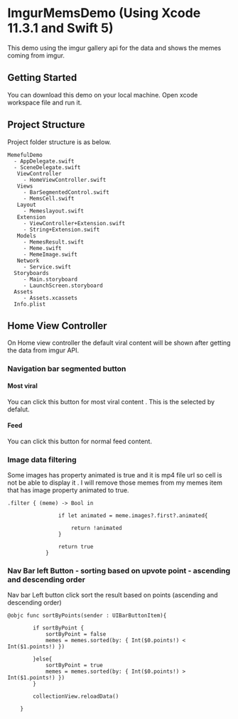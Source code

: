 # ImgurMemsDemo (Using Xcode  11.3.1 and Swift 5)

This demo using the imgur gallery api for the data and shows the memes coming from imgur. 

## Getting Started

You can download this demo on your local machine. Open xcode workspace file and run it.

## Project Structure

Project folder structure is as below.
```
MemefulDemo
  - AppDelegate.swift
  - SceneDelegate.swift
   ViewController
     - HomeViewController.swift
   Views
     - BarSegmentedControl.swift
     - MemsCell.swift
   Layout
     - Memeslayout.swift
   Extension
     - ViewController+Extension.swift
     - String+Extension.swift
   Models
     - MemesResult.swift
     - Meme.swift
     - MemeImage.swift
   Network
     - Service.swift
  Storyboards    
     - Main.storyboard
     - LaunchScreen.storyboard
  Assets    
     - Assets.xcassets
  Info.plist

```


## Home View Controller

On Home view controller the default viral content will be shown after getting the data from imgur API.

### Navigation bar segmented button 

#### Most viral

You can click this button for most viral content . This is the  selected by defalut.

#### Feed

You can click this button for normal feed content.


### Image data filtering

Some images has property animated is true and it is mp4 file url so cell is not be able to display it . I will remove those memes from my memes item that has image property animated to true.

```
.filter { (meme) -> Bool in
                
                if let animated = meme.images?.first?.animated{

                    return !animated
                }
                
                return true
            }
```

### Nav Bar left Button -   sorting based on upvote point - ascending and descending order


Nav bar Left button click sort the result based on points (ascending and descending order) 

```
@objc func sortByPoints(sender : UIBarButtonItem){

        if sortByPoint {
            sortByPoint = false
            memes = memes.sorted(by: { Int($0.points!) < Int($1.points!) })
            
        }else{
            sortByPoint = true
            memes = memes.sorted(by: { Int($0.points!) > Int($1.points!) })
        }

        collectionView.reloadData()

    }
```
